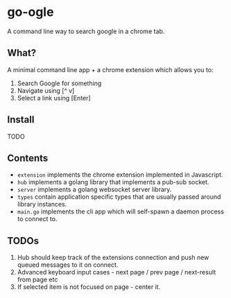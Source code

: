 # go-ogle

A command line way to search google in a chrome tab.

## What?

A minimal command line app + a chrome extension which allows you to:
1. Search Google for something
2. Navigate using [^ v]
3. Select a link using [Enter]

## Install

TODO

## Contents

* `extension` implements the chrome extension implemented in Javascript.
* `hub` implements a golang library that implements a pub-sub socket.
* `server` implements a golang websocket server library.
* `types` contain application specific types that are usually passed around library instances.
* `main.go` implements the cli app which will self-spawn a daemon process to connect to.

## TODOs

1. Hub should keep track of the extensions connection and push new queued messages to it on connect.
2. Advanced keyboard input cases - next page / prev page / next-result from page etc
3. If selected item is not focused on page - center it.
